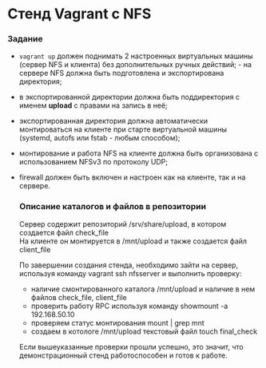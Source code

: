 # Стенд Vagrant с NFS  
  
  ### Задание
- `vagrant up` должен поднимать 2 настроенных виртуальных машины (сервер NFS и клиента) без дополнительных ручных действий; - на сервере NFS должна быть подготовлена и экспортирована директория;  
- в экспортированной директории должна быть поддиректория с именем __upload__ с правами на запись в неё;  
- экспортированная директория должна автоматически монтироваться на клиенте при старте виртуальной машины (systemd, autofs или fstab -  любым способом);  
- монтирование и работа NFS на клиенте должна быть организована с использованием NFSv3 по протоколу UDP;  
- firewall должен быть включен и настроен как на клиенте, так и на сервере.  
  
  ### Описание каталогов и файлов в репозитории  
  
  Сервер содержит репозиторий /srv/share/upload, в котором создается файл check_file  
  На клиенте он монтируется в /mnt/upload и также создается файл client_file  

  По завершении создания стенда, необходимо зайти на сервер, используя команду vagrant ssh nfsserver и выполнить проверку:  
  - наличие смонтированного каталога /mnt/upload и наличие в нем файлов check_file, client_file  
  - проверить работу RPC используя команду showmount -a 192.168.50.10  
  - проверяем статус монтирования mount | grep mnt  
  - создаем в котологе /mnt/upload текстовый файл touch final_check  
  
  Если вышеуказанные проверки прошли успешно, это значит, что демонстрационный стенд работоспособен и готов к работе. 






 
